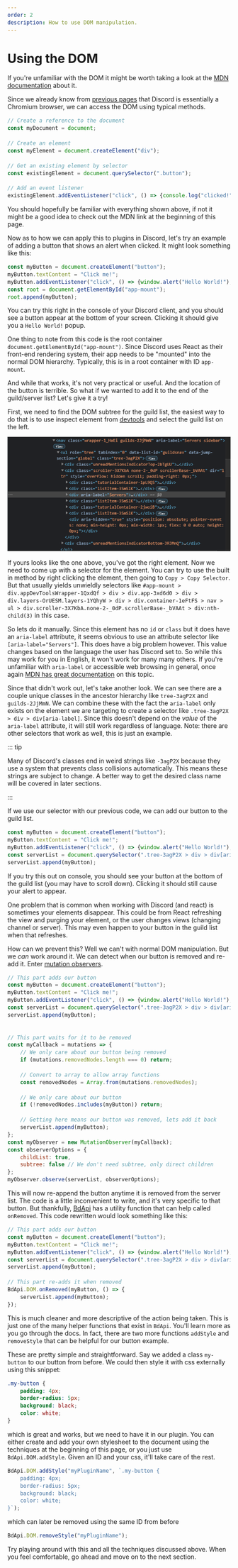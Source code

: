 ```yaml
---
order: 2
description: How to use DOM manipulation.
---
```


# Using the DOM

If you're unfamiliar with the DOM it might be worth taking a look at the [MDN documentation](https://developer.mozilla.org/en-US/docs/Web/API/Document_Object_Model) about it.

Since we already know from [previous pages](../introduction/environment) that Discord is essentially a Chromium browser, we can access the DOM using typical methods.

```js
// Create a reference to the document
const myDocument = document;

// Create an element
const myElement = document.createElement("div");

// Get an existing element by selector
const existingElement = document.querySelector(".button");

// Add an event listener
existingElement.addEventListener("click", () => {console.log("clicked!");});
```

You should hopefully be familiar with everything shown above, if not it might be a good idea to check out the MDN link at the beginning of this page.

Now as to how we can apply this to plugins in Discord, let's try an example of adding a button that shows an alert when clicked. It might look something like this:

```js
const myButton = document.createElement("button");
myButton.textContent = "Click me!";
myButton.addEventListener("click", () => {window.alert("Hello World!");});
const root = document.getElementById("app-mount");
root.append(myButton);
```

You can try this right in the console of your Discord client, and you should see a button appear at the bottom of your screen. Clicking it should give you a `Hello World!` popup.

One thing to note from this code is the root container `document.getElementById("app-mount")`. Since Discord uses React as their front-end rendering system, their app needs to be "mounted" into the normal DOM hierarchy. Typically, this is in a root container with ID `app-mount`.

And while that works, it's not very practical or useful. And the location of the button is terrible. So what if we wanted to add it to the end of the guild/server list? Let's give it a try!

First, we need to find the DOM subtree for the guild list, the easiest way to do that is to use inspect element from [devtools](../../developers/devtools) and select the guild list on the left.

![Server List](./img/servers.png)

If yours looks like the one above, you've got the right element. Now we need to come up with a selector for the element. You can try to use the built in method by right clicking the element, then going to `Copy > Copy Selector`. But that usually yields unwieldly selectors like `#app-mount > div.appDevToolsWrapper-1QxdQf > div > div.app-3xd6d0 > div > div.layers-OrUESM.layers-1YQhyW > div > div.container-1eFtFS > nav > ul > div.scroller-3X7KbA.none-2-_0dP.scrollerBase-_bVAAt > div:nth-child(3)` in this case.

So lets do it manually. Since this element has no `id` or `class` but it does have an `aria-label` attribute, it seems obvious to use an attribute selector like `[aria-label="Servers"]`. This does have a big problem however. This value changes based on the language the user has Discord set to. So while this may work for you in English, it won't work for many many others. If you're unfamiliar with `aria-label` or accessible web browsing in general, once again [MDN has great documentation](https://developer.mozilla.org/en-US/docs/Web/Accessibility/ARIA/Attributes/aria-label) on this topic.

Since that didn't work out, let's take another look. We can see there are a couple unique classes in the ancestor hierarchy like `tree-3agP2X` and `guilds-2JjMmN`. We can combine these with the fact the `aria-label` only exists on the element we are targeting to create a selector like `.tree-3agP2X > div > div[aria-label]`. Since this doesn't depend on the *value* of the `aria-label` attribute, it will still work regardless of language. Note: there are other selectors that work as well, this is just an example.

::: tip

Many of Discord's classes end in weird strings like `-3agP2X` because they use a system that prevents class collisions automatically. This means these strings are subject to change. A better way to get the desired class name will be covered in later sections.

:::

If we use our selector with our previous code, we can add our button to the guild list.

```js
const myButton = document.createElement("button");
myButton.textContent = "Click me!";
myButton.addEventListener("click", () => {window.alert("Hello World!");});
const serverList = document.querySelector(".tree-3agP2X > div > div[aria-label]");
serverList.append(myButton);
```

If you try this out on console, you should see your button at the bottom of the guild list (you may have to scroll down). Clicking it should still cause your alert to appear.

One problem that is common when working with Discord (and react) is sometimes your elements disappear. This could be from React refreshing the view and purging your element, or the user changes views (changing channel or server). This may even happen to your button in the guild list when that refreshes.

How can we prevent this? Well we can't with normal DOM manipulation. But we _can_ work around it. We can detect when our button is removed and re-add it. Enter [mutation observers](https://developer.mozilla.org/en-US/docs/Web/API/MutationObserver).


```js
// This part adds our button
const myButton = document.createElement("button");
myButton.textContent = "Click me!";
myButton.addEventListener("click", () => {window.alert("Hello World!");});
const serverList = document.querySelector(".tree-3agP2X > div > div[aria-label]");
serverList.append(myButton);


// This part waits for it to be removed
const myCallback = mutations => {
    // We only care about our button being removed
    if (mutations.removedNodes.length === 0) return;

    // Convert to array to allow array functions
    const removedNodes = Array.from(mutations.removedNodes);

    // We only care about our button
    if (!removedNodes.includes(myButton)) return;

    // Getting here means our button was removed, lets add it back
    serverList.append(myButton);
};
const myObserver = new MutationObserver(myCallback);
const observerOptions = {
    childList: true,
    subtree: false // We don't need subtree, only direct children
};
myObserver.observe(serverList, observerOptions);
```

This will now re-append the button anytime it is removed from the server list. The code is a little inconvenient to write, and it's very specific to that button. But thankfully, [BdApi](/api/bdapi) has a utility function that can help called `onRemoved`. This code rewritten would look something like this:

```js
// This part adds our button
const myButton = document.createElement("button");
myButton.textContent = "Click me!";
myButton.addEventListener("click", () => {window.alert("Hello World!");});
const serverList = document.querySelector(".tree-3agP2X > div > div[aria-label]");
serverList.append(myButton);

// This part re-adds it when removed
BdApi.DOM.onRemoved(myButton, () => {
    serverList.append(myButton);
});
```

This is much cleaner and more descriptive of the action being taken. This is just one of the many helper functions that exist in `BdApi`. You'll learn more as you go through the docs. In fact, there are two more functions `addStyle` and `removeStyle` that can be helpful for our button example.

These are pretty simple and straightforward. Say we added a class `my-button` to our button from before. We could then style it with css externally using this snippet:
```css
.my-button {
    padding: 4px;
    border-radius: 5px;
    background: black;
    color: white;
}
```

which is great and works, but we need to have it in our plugin. You can either create and add your own stylesheet to the document using the techniques at the beginning of this page, or you just use `BdApi.DOM.addStyle`. Given an ID and your css, it'll take care of the rest.

```js
BdApi.DOM.addStyle("myPluginName", `.my-button {
    padding: 4px;
    border-radius: 5px;
    background: black;
    color: white;
}`);
```

which can later be removed using the same ID from before

```js
BdApi.DOM.removeStyle("myPluginName");
```

Try playing around with this and all the techniques discussed above. When you feel comfortable, go ahead and move on to the next section.